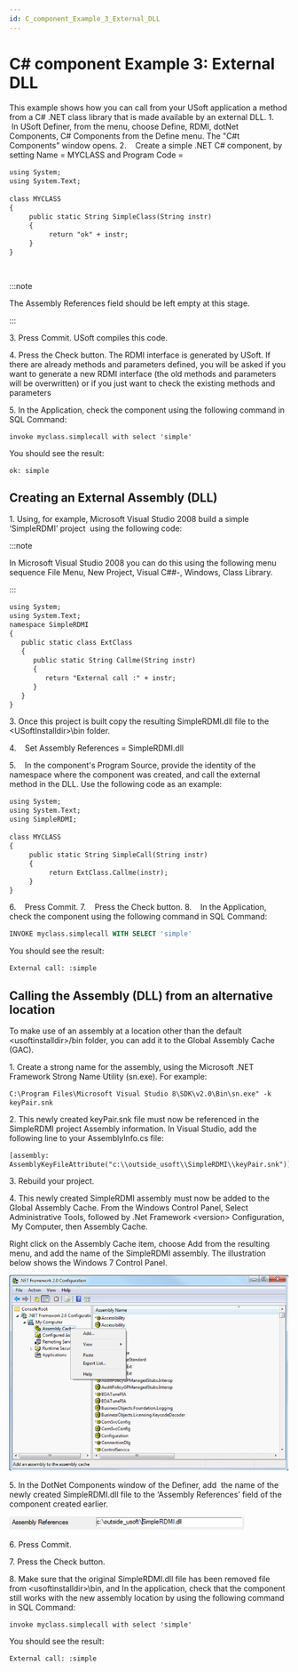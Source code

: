 ```yaml
---
id: C_component_Example_3_External_DLL
---
```


# C# component Example 3: External DLL

This example shows how you can call from your USoft application a method from a C# .NET class library that is made available by an external DLL.
1.    In USoft Definer, from the menu, choose Define, RDMI, dotNet Components, C# Components from the Define menu. The "C#t Components" window opens.
2.    Create a simple .NET C# component, by setting Name = MYCLASS and Program Code =

```language-cs
using System;
using System.Text;

class MYCLASS
{
     public static String SimpleClass(String instr)
     {
          return "ok" + instr;
     }
}
```

 


:::note

The Assembly References field should be left empty at this stage.

:::

3. Press Commit. USoft compiles this code.

4. Press the Check button. The RDMI interface is generated by USoft. If there are already methods and parameters defined, you will be asked if you want to generate a new RDMI interface (the old methods and parameters will be overwritten) or if you just want to check the existing methods and parameters

5. In the Application, check the component using the following command in SQL Command:

```
invoke myclass.simplecall with select 'simple'
```

You should see the result:

```
ok: simple
```

## Creating an External Assembly (DLL)

1. Using, for example, Microsoft Visual Studio 2008 build a simple ‘SimpleRDMI’ project  using the following code:


:::note

In Microsoft Visual Studio 2008 you can do this using the following menu sequence File Menu, New Project, Visual C##-, Windows, Class Library.

:::

```language-cs
using System;
using System.Text;
namespace SimpleRDMI
{
   public static class ExtClass
   {
      public static String Callme(String instr)
      {
         return "External call :" + instr;
      }
   }
}
```

3. Once this project is built copy the resulting SimpleRDMI.dll file to the \<USoftInstalldir>\\bin folder.

4.    Set Assembly References =
SimpleRDMI.dll

5.    In the component's Program Source, provide the identity of the namespace where the component was created, and call the external method in the DLL. Use the following code as an example:

```language-cs
using System;
using System.Text;
using SimpleRDMI;

class MYCLASS
{
     public static String SimpleCall(String instr)
     {
          return ExtClass.Callme(instr);
     }
}
```

6.    Press Commit.
7.    Press the Check button.
8.    In the Application, check the component using the following command in SQL Command:

```sql
INVOKE myclass.simplecall WITH SELECT 'simple'
```

You should see the result:

```
External call: :simple
```

## Calling the Assembly (DLL) from an alternative location

To make use of an assembly at a location other than the default \<usoftinstalldir>/bin folder, you can add it to the Global Assembly Cache (GAC).

1. Create a strong name for the assembly, using the Microsoft .NET Framework Strong Name Utility (sn.exe). For example:

```
C:\Program Files\Microsoft Visual Studio 8\SDK\v2.0\Bin\sn.exe" -k keyPair.snk
```

2. This newly created keyPair.snk file must now be referenced in the SimpleRDMI project Assembly information. In Visual Studio, add the following line to your AssemblyInfo.cs file:

```
[assembly: AssemblyKeyFileAttribute("c:\\outside_usoft\\SimpleRDMI\\keyPair.snk")]
```

3. Rebuild your project.

4. This newly created SimpleRDMI assembly must now be added to the Global Assembly Cache. From the Windows Control Panel, Select Administrative Tools, followed by .Net Framework \<version> Configuration,  My Computer, then Assembly Cache.

Right click on the Assembly Cache item, choose Add from the resulting menu, and add the name of the SimpleRDMI assembly. The illustration below shows the Windows 7 Control Panel.

![](./assets/16eb9953-f29e-47ff-bd1f-d8d23dd64fb1.png)

5. In the DotNet Components window of the Definer, add  the name of the newly created SimpleRDMI.dll file to the ‘Assembly References’ field of the component created earlier.

![](./assets/69ae281d-8984-4f99-84fb-8b462671a2cb.png)

6. Press Commit.

7. Press the Check button.

8. Make sure that the original SimpleRDMI.dll file has been removed file from \<usoftinstalldir>\\bin, and In the application, check that the component still works with the new assembly location by using the following command in SQL Command:

```
invoke myclass.simplecall with select 'simple'
```

You should see the result:

```
External call: :simple 
```